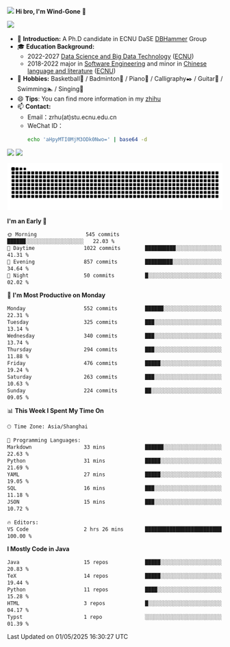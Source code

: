 <img src="https://media.giphy.com/media/LnQjpWaON8nhr21vNW/giphy.gif" width="60">  **Hi bro, I'm Wind-Gone** 👋

![](https://komarev.com/ghpvc/?username=your-github-Wind-Gone&style=flat-square)

- 🌱 **Introduction:** A Ph.D candidate in ECNU DaSE [DBHammer](https://dbhammer.github.io/) Group
- 🎓 **Education Background:**
  - 2022-2027 [Data Science and Big Data Technology](http://dase.ecnu.edu.cn/) ([ECNU](https://www.ecnu.edu.cn/))
  - 2018-2022 major in [Software Engineering](http://www.sei.ecnu.edu.cn/) and minor in [Chinese language and literature](https://zhwx.ecnu.edu.cn/) ([ECNU](https://www.ecnu.edu.cn/))
- 🐣 **Hobbies:** Basketball🏀 / Badminton🏸 / Piano🎹 / Calligraphy✒️ / Guitar🎸 / Swimming🏊 / Singing🎤
- 😄 **Tips**: You can find more information in my [zhihu](https://www.zhihu.com/people/hhhuhuh)
- 📫 **Contact:**
  - Email：zrhu(at)stu.ecnu.edu.cn
  - WeChat ID：
    ```bash
    echo 'aHpyMTI0MjM3ODk0Nwo=' | base64 -d
    ```
<div>
  <img width="390px" src="https://github-readme-stats.vercel.app/api?username=Wind-Gone&show_icons=true&theme=vue">
  <img width="415px" src="http://github-readme-streak-stats.herokuapp.com/?user=Wind-Gone&theme=vue">
<!--   <img width="390px" src="https://github-readme-stats.anuraghazra1.vercel.app/api/top-langs/?username=Wind-Gone&layout=compact&theme=vue" /> -->
</div>

<!--[![Zirui Hu's github activity graph](https://github-readme-activity-graph.vercel.app/graph?username=Wind-Gone&theme=flat-square)](https://github.com/Wind-Gone/github-readme-activity-graph)-->
![Snake animation](https://raw.githubusercontent.com/Wind-Gone/Wind-Gone/output/github-contribution-grid-snake.svg)

<!--START_SECTION:waka-->
**I'm an Early 🐤** 

```text
🌞 Morning                545 commits         ██████░░░░░░░░░░░░░░░░░░░   22.03 % 
🌆 Daytime                1022 commits        ██████████░░░░░░░░░░░░░░░   41.31 % 
🌃 Evening                857 commits         █████████░░░░░░░░░░░░░░░░   34.64 % 
🌙 Night                  50 commits          █░░░░░░░░░░░░░░░░░░░░░░░░   02.02 % 
```
📅 **I'm Most Productive on Monday** 

```text
Monday                   552 commits         ██████░░░░░░░░░░░░░░░░░░░   22.31 % 
Tuesday                  325 commits         ███░░░░░░░░░░░░░░░░░░░░░░   13.14 % 
Wednesday                340 commits         ███░░░░░░░░░░░░░░░░░░░░░░   13.74 % 
Thursday                 294 commits         ███░░░░░░░░░░░░░░░░░░░░░░   11.88 % 
Friday                   476 commits         █████░░░░░░░░░░░░░░░░░░░░   19.24 % 
Saturday                 263 commits         ███░░░░░░░░░░░░░░░░░░░░░░   10.63 % 
Sunday                   224 commits         ██░░░░░░░░░░░░░░░░░░░░░░░   09.05 % 
```


📊 **This Week I Spent My Time On** 

```text
🕑︎ Time Zone: Asia/Shanghai

💬 Programming Languages: 
Markdown                 33 mins             ██████░░░░░░░░░░░░░░░░░░░   22.63 % 
Python                   31 mins             █████░░░░░░░░░░░░░░░░░░░░   21.69 % 
YAML                     27 mins             █████░░░░░░░░░░░░░░░░░░░░   19.05 % 
SQL                      16 mins             ███░░░░░░░░░░░░░░░░░░░░░░   11.18 % 
JSON                     15 mins             ███░░░░░░░░░░░░░░░░░░░░░░   10.72 % 

🔥 Editors: 
VS Code                  2 hrs 26 mins       █████████████████████████   100.00 % 
```

**I Mostly Code in Java** 

```text
Java                     15 repos            █████░░░░░░░░░░░░░░░░░░░░   20.83 % 
TeX                      14 repos            █████░░░░░░░░░░░░░░░░░░░░   19.44 % 
Python                   11 repos            ████░░░░░░░░░░░░░░░░░░░░░   15.28 % 
HTML                     3 repos             █░░░░░░░░░░░░░░░░░░░░░░░░   04.17 % 
Typst                    1 repo              ░░░░░░░░░░░░░░░░░░░░░░░░░   01.39 % 
```




 Last Updated on 01/05/2025 16:30:27 UTC
<!--END_SECTION:waka-->
